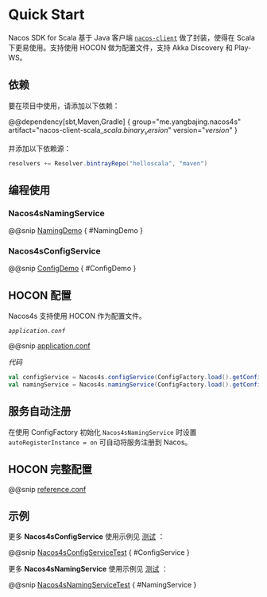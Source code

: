 # Quick Start

Nacos SDK for Scala 基于 Java 客户端 [`nacos-client`](https://nacos.io/zh-cn/docs/sdk.html) 做了封装，使得在 Scala 下更易使用。支持使用 HOCON 做为配置文件，支持 Akka Discovery 和 Play-WS。

## 依赖

要在项目中使用，请添加以下依赖：

@@dependency[sbt,Maven,Gradle] {
  group="me.yangbajing.nacos4s"
  artifact="nacos-client-scala_$scala.binary_version$"
  version="$version$"
}

并添加以下依赖源：

```scala
resolvers += Resolver.bintrayRepo("helloscala", "maven")
```

## 编程使用

### Nacos4sNamingService

@@snip [NamingDemo](../../../src/main/scala/docs/naming/NamingDemo.scala) { #NamingDemo }

### Nacos4sConfigService

@@snip [ConfigDemo](../../../src/main/scala/docs/config/ConfigDemo.scala) { #ConfigDemo }

## HOCON 配置

Nacos4s 支持使用 HOCON 作为配置文件。

*`application.conf`*

@@snip [application.conf](../../../src/main/resources/application.conf)

*代码*

```scala
val configService = Nacos4s.configService(ConfigFactory.load().getConfig("nacos4s.client.config"))
val namingService = Nacos4s.namingService(ConfigFactory.load().getConfig("nacos4s.client.config"))
```

## 服务自动注册

在使用 ConfigFactory 初始化 `Nacos4sNamingService` 时设置 `autoRegisterInstance = on` 可自动将服务注册到 Nacos。

## HOCON 完整配置

@@snip [reference.conf](../../../../nacos-client-scala/src/main/resources/reference.conf)

## 示例

更多 **Nacos4sConfigService** 使用示例见 [测试](https://github.com/yangbajing/nacos-sdk-scala/blob/master/nacos-client-scala/src/test/scala/yangbajing/nacos4s/client/config/Nacos4sConfigServiceTest.scala) ：

@@snip [Nacos4sConfigServiceTest](../../../../nacos-client-scala/src/test/scala/yangbajing/nacos4s/client/config/Nacos4sConfigServiceTest.scala) { #ConfigService }

更多 **Nacos4sNamingService** 使用示例见 [测试](https://github.com/yangbajing/nacos-sdk-scala/blob/master/nacos-client-scala/src/test/scala/yangbajing/nacos4s/client/naming/Nacos4sNamingServiceTest.scala) ：

@@snip [Nacos4sNamingServiceTest](../../../../nacos-client-scala/src/test/scala/yangbajing/nacos4s/client/naming/Nacos4sNamingServiceTest.scala) { #NamingService }
